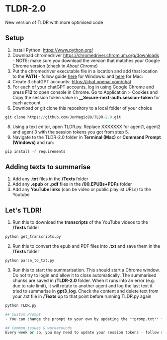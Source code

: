 # TLDR-2.0
New version of TLDR with more optimised code

## Setup
1. Install Python: https://www.python.org/
2. Download chromedriver https://chromedriver.chromium.org/downloads - NOTE: make sure you download the version that matches your Google Chrome version (check in *About Chrome*)
3. Put the chromedriver executable file in a location and add that location to the **PATH** - follow guide [here](https://www.browserstack.com/guide/run-selenium-tests-using-selenium-chromedriver) for Windows:  and [here](https://www.swtestacademy.com/install-chrome-driver-on-mac/) for Mac: 
4. Create 3 chatGPT accounts: https://chat.openai.com/chat
5. For each of your chatGPT accounts, log in using Google Chrome and press **F12** to open console in Chrome. Go to Application > Cookies and Copy the session token value in **__Secure-next-auth.session-token** for each account
6. Download or git clone this repository to a local folder of your choice
```python
git clone https://github.com/JunMagic88/TLDR-2.0.git
```
8. Using a text editor, open TLDR.py. Replace XXXXXXX for agent1, agent2 and agent 3 with the session tokens you got from step 5. 
9. Navigate to the TLDR-2.0 folder in **Terminal (Mac)** or **Command Prompt (Windows)** and run: 
```python
pip install -r requirements
```

## Adding texts to summarise
1. Add any **.txt** files in the **/Texts** folder 
2. Add any **.epub** or **.pdf** files in the **/00.EPUBs+PDFs** folder
3. Add any **YouTube links** (can be video or public playlist URLs) to the Youtube

## Let's TLDR!
1. Run this to download the **transcripts** of the YouTube videos to the **/Texts** folder
```python
python get_transcripts.py
```
2. Run this to convert the epub and PDF files into **.txt** and save them in the **/Texts** folder
```python
python parse_to_txt.py
```
3. Run this to start the summarisation. This should start a Chrome window. Do not try to login and allow it to close automatically. The summarised chunks are saved in **/TLDR-2.0** folder. When it runs into an error (e.g. due to rate limit), it will rotate to another agent and log the last text it tried to summarise in **gpt3_log**. Check the content and delete text from your .txt file in **/Texts** up to that point before running TLDR.py again
```python
python TLDR.py

## Custom Prompt 
- You can change the prompt to your own by updating the **promp.txt** file.

## Common issues & workarounds
Every week or so, you may need to update your session tokens - follow step 5 in Setup above.
